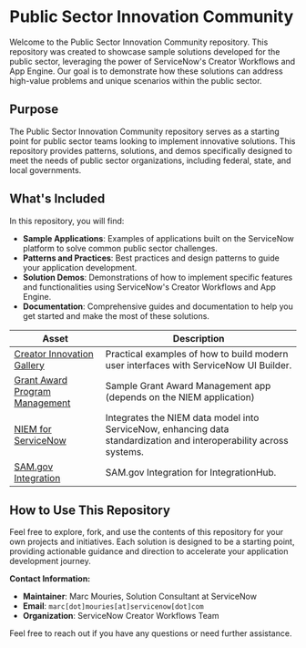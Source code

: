 # Public Sector Innovation Community

Welcome to the Public Sector Innovation Community repository. This repository was created to showcase sample solutions developed for the public sector, leveraging the power of ServiceNow's Creator Workflows and App Engine. Our goal is to demonstrate how these solutions can address high-value problems and unique scenarios within the public sector.

## Purpose

The Public Sector Innovation Community repository serves as a starting point for public sector teams looking to implement innovative solutions. This repository provides patterns, solutions, and demos specifically designed to meet the needs of public sector organizations, including federal, state, and local governments.

## What's Included

In this repository, you will find:

- **Sample Applications**: Examples of applications built on the ServiceNow platform to solve common public sector challenges.
- **Patterns and Practices**: Best practices and design patterns to guide your application development.
- **Solution Demos**: Demonstrations of how to implement specific features and functionalities using ServiceNow's Creator Workflows and App Engine.
- **Documentation**: Comprehensive guides and documentation to help you get started and make the most of these solutions.


| Asset                                      | Description                                                                          | 
| ------------------------------------------ | ------------------------------------------------------------------------------------ | 
| [Creator Innovation Gallery](https://github.com/ServiceNow/Creator-Innovation-Gallery/) | Practical examples of how to build modern user interfaces with ServiceNow UI Builder.  | 
[Grant Award Program Management](https://github.com/ServiceNow/Grant-Award-Program-Management) | Sample Grant Award Management app (depends on the NIEM application) |
| [NIEM for ServiceNow](https://github.com/ServiceNow/NIEM) | Integrates the NIEM data model into ServiceNow, enhancing data standardization and interoperability across systems.  | 
| [SAM.gov Integration](https://github.com/MarcMouries/SAM.gov-Spoke) | SAM.gov Integration for IntegrationHub. |


## How to Use This Repository

Feel free to explore, fork, and use the contents of this repository for your own projects and initiatives. Each solution is designed to be a starting point, providing actionable guidance and direction to accelerate your application development journey. 

**Contact Information:**

- **Maintainer**: Marc Mouries, Solution Consultant at ServiceNow
- **Email**: `marc[dot]mouries[at]servicenow[dot]com`
- **Organization**: ServiceNow Creator Workflows Team

Feel free to reach out if you have any questions or need further assistance.
